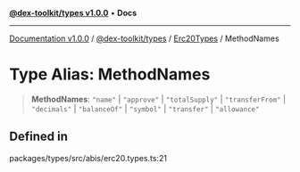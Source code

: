 [**@dex-toolkit/types v1.0.0**](../../../README.md) • **Docs**

***

[Documentation v1.0.0](../../../../../packages.md) / [@dex-toolkit/types](../../../README.md) / [Erc20Types](../README.md) / MethodNames

# Type Alias: MethodNames

> **MethodNames**: `"name"` \| `"approve"` \| `"totalSupply"` \| `"transferFrom"` \| `"decimals"` \| `"balanceOf"` \| `"symbol"` \| `"transfer"` \| `"allowance"`

## Defined in

packages/types/src/abis/erc20.types.ts:21
